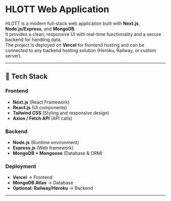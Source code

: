 # HLOTT Web Application

HLOTT is a modern full-stack web application built with **Next.js**, **Node.js/Express**, and **MongoDB**.  
It provides a clean, responsive UI with real-time functionality and a secure backend for handling data.  
The project is deployed on **Vercel** for frontend hosting and can be connected to any backend hosting solution (Heroku, Railway, or custom server).

---

## 🚀 Tech Stack

### Frontend
- **Next.js** (React Framework)
- **React.js** (UI components)
- **Tailwind CSS** (Styling and responsive design)
- **Axios / Fetch API** (API calls)

### Backend
- **Node.js** (Runtime environment)
- **Express.js** (Web framework)
- **MongoDB + Mongoose** (Database & ORM)

### Deployment
- **Vercel** → Frontend
- **MongoDB Atlas** → Database
- **Optional: Railway/Heroku** → Backend

---



